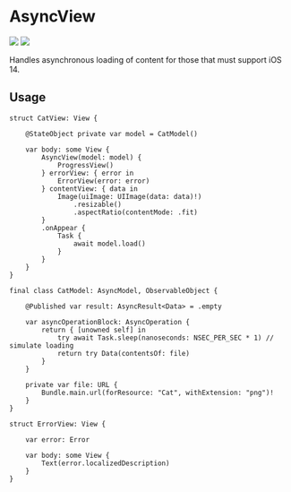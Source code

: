 # AsyncView

[![](https://img.shields.io/badge/Swift%20Compatibility-5.5%20|%205.6%20|%205.7-red?logo=swift)](https://www.swift.org/about/)
[![](https://img.shields.io/badge/Platform%20Compatibility-iOS%20|%20macOS%20|%20tvOS%20|%20watchOS-red?logo=swift)](https://developer.apple.com)

Handles asynchronous loading of content for those that must support iOS 14.

## Usage


```
struct CatView: View {
    
    @StateObject private var model = CatModel()
    
    var body: some View {
        AsyncView(model: model) {
            ProgressView()
        } errorView: { error in
            ErrorView(error: error)
        } contentView: { data in
            Image(uiImage: UIImage(data: data)!)
                .resizable()
                .aspectRatio(contentMode: .fit)
        }
        .onAppear {
            Task {
                await model.load()
            }
        }
    }
}

final class CatModel: AsyncModel, ObservableObject {
    
    @Published var result: AsyncResult<Data> = .empty
    
    var asyncOperationBlock: AsyncOperation {
        return { [unowned self] in
            try await Task.sleep(nanoseconds: NSEC_PER_SEC * 1) // simulate loading
            return try Data(contentsOf: file)
        }
    }
    
    private var file: URL {
        Bundle.main.url(forResource: "Cat", withExtension: "png")!
    }
}

struct ErrorView: View {
    
    var error: Error
    
    var body: some View {
        Text(error.localizedDescription)
    }
}
```
